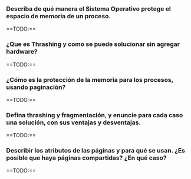 ### Describa de qué manera el Sistema Operativo protege el espacio de memoria de un proceso.

==TODO:==

### ¿Que es Thrashing y como se puede solucionar sin agregar hardware?

==TODO:==

### ¿Cómo es la protección de la memoria para los procesos, usando paginación?

==TODO:==

### Defina thrashing y fragmentación, y enuncie para cada caso una solución, con sus ventajas y desventajas.

==TODO:==

### Describir los atributos de las páginas y para qué se usan. ¿Es posible que haya páginas compartidas? ¿En qué caso?

==TODO:==